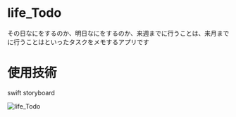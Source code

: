 # life_Todo
その日なにをするのか、明日なにをするのか、来週までに行うことは、来月までに行うことはといったタスクをメモするアプリです

# 使用技術
swift storyboard

![life_Todo](https://user-images.githubusercontent.com/65348333/118454564-78a18b00-b733-11eb-90e7-0464524bfa87.gif)

